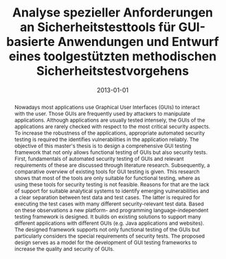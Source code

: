 ---
abstract: Nowadays most applications use Graphical User Interfaces (GUIs) to interact
  with the user. Those GUIs are frequently used by attackers to manipulate applications.
  Although applications are usually tested intensely, the GUIs of the applications
  are rarely checked with respect to the most critical security aspects. To increase
  the robustness of the applications, appropriate automated security testing is required
  the identifies vulnerabilities in the application reliably. The objective of this
  master's thesis is to design a comprehensive GUI testing framework that not only
  allows functional testing of GUIs but also security tests. First, fundamentals of
  automated security testing of GUIs and relevant requirements of these are discussed
  through literature research. Subsequently, a comparative overview of existing tools
  for GUI testing is given. This research shows that most of the tools are only suitable
  for functional testing, where as using these tools for security testing is not feasible.
  Reasons for that are the lack of support for suitable analytical systems to identify
  emerging vulnerabilities and a clear separation between test data and test cases.
  The latter is required for executing the test cases with many different security-relevant
  test data. Based on these observations a new platform- and programming language-independent
  testing framework is designed. It builds on existing solutions to support many different
  applications with different GUIs (e.g. Java applications and websites). The designed
  framework supports not only functional testing of the GUIs but particularly considers
  the special requirements of security tests. The proposed design serves as a model
  for the development of GUI testing frameworks to increase the quality and security
  of GUIs.
authors:
- Stefan Taber
date: '2013-01-01'
featured: false
links:
- name: Publik
  url: https://publik.tuwien.ac.at/showentry.php?ID=226108&lang=1
publication_types:
- '7'
publishDate: '2013-01-01'
title: Analyse spezieller Anforderungen an Sicherheitstesttools für GUI-basierte Anwendungen
  und Entwurf eines toolgestützten methodischen Sicherheitstestvorgehens
url_pdf: ''
---